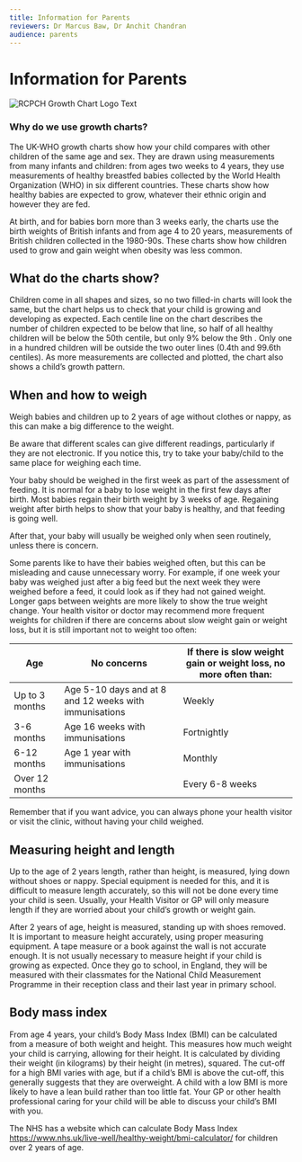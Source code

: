 ```yaml
---
title: Information for Parents
reviewers: Dr Marcus Baw, Dr Anchit Chandran
audience: parents
---
```


# Information for Parents

![RCPCH Growth Chart Logo Text](../_assets/_images/growthchartstitle.png)

### Why do we use growth charts?

The UK-WHO growth charts show how your child compares with other children of the same age and sex. They are drawn using measurements from many infants and children: from ages two weeks to 4 years, they use measurements of healthy breastfed babies collected by the World Health Organization (WHO) in six different countries. These charts show how healthy babies are expected to grow, whatever their ethnic origin and however they are fed.

At birth, and for babies born more than 3 weeks early, the charts use the birth weights of British infants and from age 4 to 20 years, measurements of British children collected in the 1980-90s. These charts show how children used to grow and gain weight when obesity was less common.

## What do the charts show?

Children come in all shapes and sizes, so no two filled-in charts will look the same, but the chart helps us to check that your child is growing and developing as expected. Each centile line on the chart describes the number of children expected to be below that line, so half of all healthy children will be below the 50th centile, but only 9% below the 9th . Only one in a hundred children will be outside the two outer lines (0.4th and 99.6th centiles). As more measurements are collected and plotted, the chart also shows a child’s growth pattern.

## When and how to weigh

Weigh babies and children up to 2 years of age without clothes or nappy, as this can make a big difference to the weight.

Be aware that different scales can give different readings, particularly if they are not electronic. If you notice this, try to take your baby/child to the same place for weighing each time.

Your baby should be weighed in the first week as part of the assessment of feeding. It is normal for a baby to lose weight in the first few days after birth. Most babies regain their birth weight by 3 weeks of age. Regaining weight after birth helps to show that your baby is healthy, and that feeding is going well.

After that, your baby will usually be weighed only when seen routinely, unless there is concern.

Some parents like to have their babies weighed often, but this can be misleading and cause unnecessary worry. For example, if one week your baby was weighed just after a big feed but the next week they were weighed before a feed, it could look as if they had not gained weight. Longer gaps between weights are more likely to show the true weight change. Your health visitor or doctor may recommend more frequent weights for children if there are concerns about slow weight gain or weight loss, but it is still important not to weight too often:

| Age | No concerns | If there is slow weight gain or weight loss, no more often than: |
| --- | --- | --- |
| Up to 3 months | Age 5-10 days and at 8 and 12 weeks with immunisations | Weekly |
| 3-6 months | Age 16 weeks with immunisations | Fortnightly |
| 6-12 months | Age 1 year with immunisations | Monthly |
| Over 12 months | | Every 6-8 weeks |

Remember that if you want advice, you can always phone your health visitor or visit the clinic, without having your child weighed.

## Measuring height and length

Up to the age of 2 years length, rather than height, is measured, lying down without shoes or nappy. Special equipment is needed for this, and it is difficult to measure length accurately, so this will not be done every time your child is seen. Usually, your Health Visitor or GP will only measure length if they are worried about your child’s growth or weight gain.

After 2 years of age, height is measured, standing up with shoes removed. It is important to measure height accurately, using proper measuring equipment. A tape measure or a book against the wall is not accurate enough. It is not usually necessary to measure height if your child is growing as expected. Once they go to school, in England, they will be measured with their classmates for the National Child Measurement Programme in their reception class and their last year in primary school.

## Body mass index

From age 4 years, your child’s Body Mass Index (BMI) can be calculated from a measure of both weight and height. This measures how much weight your child is carrying, allowing for their height. It is calculated by dividing their weight (in kilograms) by their height (in metres), squared. The cut-off for a high BMI varies with age, but if a child’s BMI is above the cut-off, this generally suggests that they are overweight. A child with a low BMI is more likely to have a lean build rather than too little fat. Your GP or other health professional caring for your child will be able to discuss your child’s BMI with you.

The NHS has a website which can calculate Body Mass Index <https://www.nhs.uk/live-well/healthy-weight/bmi-calculator/> for children over 2 years of age.
